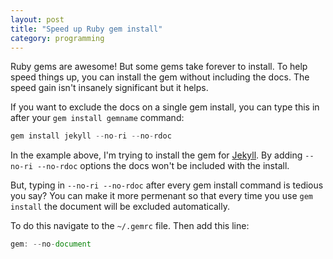 ```yaml
---
layout: post
title: "Speed up Ruby gem install"
category: programming
---
```


Ruby gems are awesome! But some gems take forever to install. To help speed things up, you can install the gem without including the docs. The speed gain isn't insanely significant but it helps.

If you want to exclude the docs on a single gem install, you can type this in after your `gem install gemname` command:

```javascript
gem install jekyll --no-ri --no-rdoc
```

In the example above, I'm trying to install the gem for [Jekyll](http://jekyllrb.com/). By adding `--no-ri --no-rdoc` options the docs won't be included with the install.

But, typing in `--no-ri --no-rdoc` after every gem install command is tedious you say? You can make it more permenant so that every time you use `gem install` the document will be excluded automatically.

To do this navigate to the `~/.gemrc` file. Then add this line:

```javascript
gem: --no-document
```
